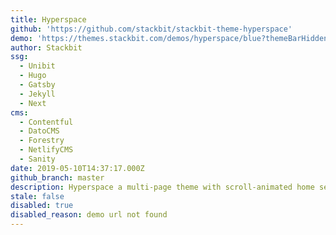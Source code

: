 ```yaml
---
title: Hyperspace
github: 'https://github.com/stackbit/stackbit-theme-hyperspace'
demo: 'https://themes.stackbit.com/demos/hyperspace/blue?themeBarHidden=true'
author: Stackbit
ssg:
  - Unibit
  - Hugo
  - Gatsby
  - Jekyll
  - Next
cms:
  - Contentful
  - DatoCMS
  - Forestry
  - NetlifyCMS
  - Sanity
date: 2019-05-10T14:37:17.000Z
github_branch: master
description: Hyperspace a multi-page theme with scroll-animated home sections for Stackbit
stale: false
disabled: true
disabled_reason: demo url not found
---
```

